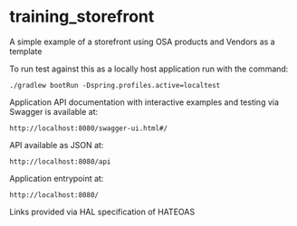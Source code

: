 # training_storefront
A simple example of a storefront using OSA products and Vendors as a template

To run test against this as a locally host application run with the command:

`./gradlew bootRun -Dspring.profiles.active=localtest`

Application API documentation with interactive examples and testing via Swagger is available at:

`http://localhost:8080/swagger-ui.html#/`

API available as JSON at:

`http://localhost:8080/api`

Application entrypoint at:

`http://localhost:8080/`

Links provided via HAL specification of HATEOAS